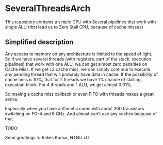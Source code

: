 # SeveralThreadsArch
This repository contains a simple CPU with Several pipelines that work with single ALU (that lead us to Zero Stall CPU, because of cache misses)

## Simplified description
Any access to memory on any architecture is limited to the speed of light. 
So if we have several threads (with registers, part of the stack, execution pipelines) that work with one ALU, we can get almost zero penalties on Cache Miss.
If we get L3 cache miss, we can simply continue to execute any pending thread that will probably have data in cache.
If the possibility of cache miss is 10%, that for 2 threads we have 1% chance of stalling execution block.
For 4 threads and 1 ALU, we get almost 0.01%.

So making a cache miss callback or even FIFO with threads makes a great sense.

Especially when you have arithmetic cores with about 200 transistors switching on FO-4 and 6 GHz.
And almost can't use any caches because of that.

TODO:

Send greatings to Rakes Kumar, NTNU xD
